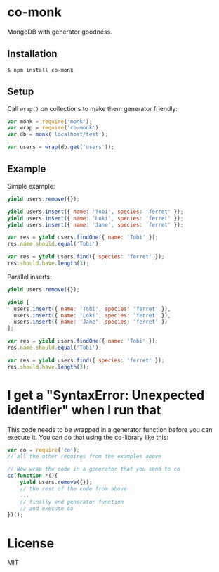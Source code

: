 # co-monk

  MongoDB with generator goodness.

## Installation

```
$ npm install co-monk
```

## Setup

  Call `wrap()` on collections to make them generator friendly:

```js
var monk = require('monk');
var wrap = require('co-monk');
var db = monk('localhost/test');

var users = wrap(db.get('users'));
```

## Example

  Simple example:

```js
yield users.remove({});

yield users.insert({ name: 'Tobi', species: 'ferret' });
yield users.insert({ name: 'Loki', species: 'ferret' });
yield users.insert({ name: 'Jane', species: 'ferret' });

var res = yield users.findOne({ name: 'Tobi' });
res.name.should.equal('Tobi');

var res = yield users.find({ species: 'ferret' });
res.should.have.length(3);
```

  Parallel inserts:

```js
yield users.remove({});

yield [
  users.insert({ name: 'Tobi', species: 'ferret' }),
  users.insert({ name: 'Loki', species: 'ferret' }),
  users.insert({ name: 'Jane', species: 'ferret' })
];

var res = yield users.findOne({ name: 'Tobi' });
res.name.should.equal('Tobi');

var res = yield users.find({ species: 'ferret' });
res.should.have.length(3);
```

# I get a "SyntaxError: Unexpected identifier" when I run that
This code needs to be wrapped in a generator function before you can execute it. You can do that using the co-library like this:
```js
var co = require('co');
// all the other requires from the examples above

// Now wrap the code in a generator that you send to co
co(function *(){
	yield users.remove({});
	// the rest of the code from above
	... 
	// finally end generator function
	// and execute co
})();
```

# License

  MIT
